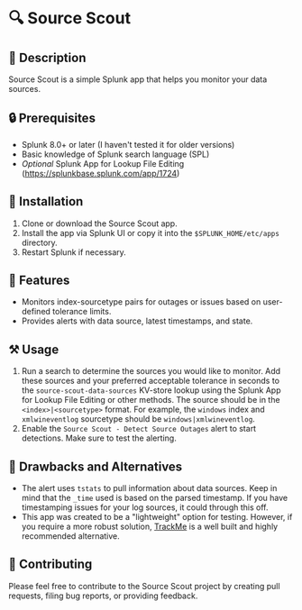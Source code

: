 # 🔍 Source Scout
## 📌 Description
Source Scout is a simple Splunk app that helps you monitor your data sources.

## 🔒 Prerequisites
- Splunk 8.0+ or later (I haven't tested it for older versions)
- Basic knowledge of Splunk search language (SPL)
- *Optional* Splunk App for Lookup File Editing (https://splunkbase.splunk.com/app/1724)

## 🚀 Installation
1. Clone or download the Source Scout app.
2. Install the app via Splunk UI or copy it into the `$SPLUNK_HOME/etc/apps` directory.
3. Restart Splunk if necessary.

## 🎉 Features
- Monitors index-sourcetype pairs for outages or issues based on user-defined tolerance limits.
- Provides alerts with data source, latest timestamps, and state.

## ⚒ Usage
1. Run a search to determine the sources you would like to monitor. Add these sources and your preferred acceptable tolerance in seconds to the `source-scout-data-sources` KV-store lookup using the Splunk App for Lookup File Editing or other methods. The source should be in the `<index>|<sourcetype>` format. For example, the `windows` index and `xmlwineventlog` sourcetype should be `windows|xmlwineventlog`.
2. Enable the `Source Scout - Detect Source Outages` alert to start detections. Make sure to test the alerting.

## 📃 Drawbacks and Alternatives
- The alert uses `tstats` to pull information about data sources. Keep in mind that the `_time` used is based on the parsed timestamp. If you have timestamping issues for your log sources, it could through this off.
- This app was created to be a "lightweight" option for testing. However, if you require a more robust solution, [TrackMe](https://splunkbase.splunk.com/app/4621) is a well built and highly recommended alternative.

## 🤝 Contributing
Please feel free to contribute to the Source Scout project by creating pull requests, filing bug reports, or providing feedback.